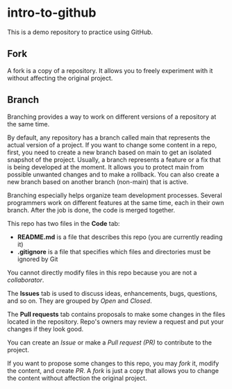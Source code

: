 # intro-to-github
This is a demo repository to practice using GitHub.

## Fork
A fork is a copy of a repository. It allows you to freely experiment with it without affecting the original project.

## Branch
Branching provides a way to work on different versions of a repository at the same time.

By default, any repository has a branch called main that represents the actual version of a project. If you want to change some content in a repo, first, you need to create a new branch based on main to get an isolated snapshot of the project. Usually, a branch represents a feature or a fix that is being developed at the moment. It allows you to protect main from possible unwanted changes and to make a rollback. You can also create a new branch based on another branch (non-main) that is active.

Branching especially helps organize team development processes. Several programmers work on different features at the same time, each in their own branch. After the job is done, the code is merged together.

This repo has two files in the **Code** tab:
- **README.md** is a file that describes this repo (you are currently reading it)
- **.gitignore** is a file that specifies which files and directories must be ignored by Git

You cannot directly modify files in this repo because you are not a *collaborator*.

The **Issues** tab is used to discuss ideas, enhancements, bugs, questions, and so on. They are grouped by *Open* and *Closed*.

The **Pull requests** tab contains proposals to make some changes in the files located in the repository. Repo's owners may review a request and put your changes if they look good.

You can create an *Issue* or make a *Pull request (PR)* to contribute to the project.

If you want to propose some changes to this repo, you may *fork* it, modify the content, and create *PR*. A *fork* is just a copy that allows you to change the content without affection the original project.
